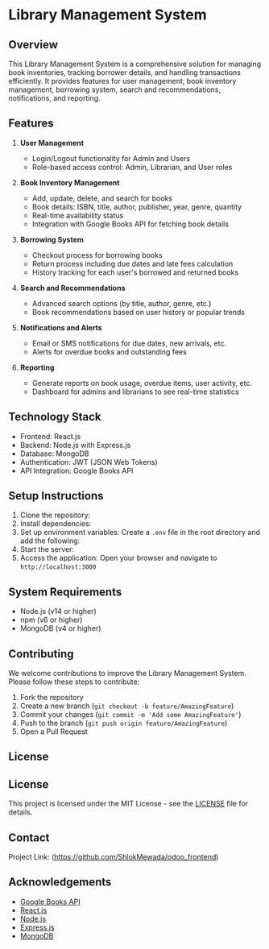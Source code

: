 # Library Management System

## Overview

This Library Management System is a comprehensive solution for managing book inventories, tracking borrower details, and handling transactions efficiently. It provides features for user management, book inventory management, borrowing system, search and recommendations, notifications, and reporting.

## Features

1. **User Management**
   - Login/Logout functionality for Admin and Users
   - Role-based access control: Admin, Librarian, and User roles

2. **Book Inventory Management**
   - Add, update, delete, and search for books
   - Book details: ISBN, title, author, publisher, year, genre, quantity
   - Real-time availability status
   - Integration with Google Books API for fetching book details

3. **Borrowing System**
   - Checkout process for borrowing books
   - Return process including due dates and late fees calculation
   - History tracking for each user's borrowed and returned books

4. **Search and Recommendations**
   - Advanced search options (by title, author, genre, etc.)
   - Book recommendations based on user history or popular trends

5. **Notifications and Alerts**
   - Email or SMS notifications for due dates, new arrivals, etc.
   - Alerts for overdue books and outstanding fees

6. **Reporting**
   - Generate reports on book usage, overdue items, user activity, etc.
   - Dashboard for admins and librarians to see real-time statistics

## Technology Stack

- Frontend: React.js
- Backend: Node.js with Express.js
- Database: MongoDB
- Authentication: JWT (JSON Web Tokens)
- API Integration: Google Books API

## Setup Instructions

1. Clone the repository:
2. Install dependencies:
3. Set up environment variables:
Create a `.env` file in the root directory and add the following:
4. Start the server:
5. Access the application:
Open your browser and navigate to `http://localhost:3000`

## System Requirements

- Node.js (v14 or higher)
- npm (v6 or higher)
- MongoDB (v4 or higher)

## Contributing

We welcome contributions to improve the Library Management System. Please follow these steps to contribute:

1. Fork the repository
2. Create a new branch (`git checkout -b feature/AmazingFeature`)
3. Commit your changes (`git commit -m 'Add some AmazingFeature'`)
4. Push to the branch (`git push origin feature/AmazingFeature`)
5. Open a Pull Request

## License

## License

This project is licensed under the MIT License - see the [LICENSE](LICENSE) file for details.

## Contact

Project Link: (https://github.com/ShlokMewada/odoo_frontend)

## Acknowledgements

- [Google Books API](https://developers.google.com/books)
- [React.js](https://reactjs.org/)
- [Node.js](https://nodejs.org/)
- [Express.js](https://expressjs.com/)
- [MongoDB](https://www.mongodb.com/)
  
